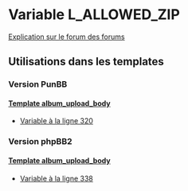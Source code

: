 # Variable L_ALLOWED_ZIP
[Explication sur le forum des forums](http://forum.forumactif.com/t294113-listing-des-variables#L_ALLOWED_ZIP)

## Utilisations dans les templates

### Version PunBB

#### [Template album_upload_body](punbb/album_upload_body.md)
* [Variable à la ligne 320](../punbb/album_upload_body.tpl#L320)

### Version phpBB2

#### [Template album_upload_body](subsilver/album_upload_body.md)
* [Variable à la ligne 338](../subsilver/album_upload_body.tpl#L338)